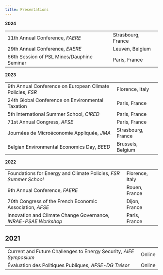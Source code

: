 ```yaml
---
title: Presentations
---
```

**2024**

|                                               |                       |
|-----------------------------------------------|-----------------------|
| 11th Annual Conference, *FAERE*               | Strasbourg, France    |
| 29th Annual Conference, *EAERE*               | Leuven, Belgium       |
| 66th Session of PSL Mines/Dauphine Seminar    | Paris, France         |

**2023**

|                                               |                       |
|-----------------------------------------------|-----------------------|
| 9th Annual Conference on European Climate Policies, *FSR* | Florence, Italy   |
| 24th Global Conference on Environmental Taxation           | Paris, France     |
| 5th International Summer School, *CIRED*                   | Paris, France     |
| 71st Annual Congress, *AFSE*                               | Paris, France     |
| Journées de Microéconomie Appliquée, *JMA*                 | Strasbourg, France|
| Belgian Environmental Economics Day, *BEED*                | Brussels, Belgium |

**2022**

|                                               |                       |
|-----------------------------------------------|-----------------------|
| Foundations for Energy and Climate Policies, *FSR Summer School* | Florence, Italy |
| 9th Annual Conference, *FAERE*                | Rouen, France         |
| 70th Congress of the French Economic Association, *AFSE*  | Dijon, France     |
| Innovation and Climate Change Governance, *INRAE-PSAE Workshop* | Paris, France   |

## 2021

|                                               |                       |
|-----------------------------------------------|-----------------------|
| Current and Future Challenges to Energy Security, *AIEE Symposium* | Online        |
| Évaluation des Politiques Publiques, *AFSE-DG Trésor*      | Online            |
